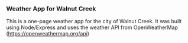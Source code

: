 ### Weather App for Walnut Creek

This is a one-page weather app for the city of Walnut Creek. It was built using Node/Express and uses the weather API from OpenWeatherMap (https://openweathermap.org/api)

